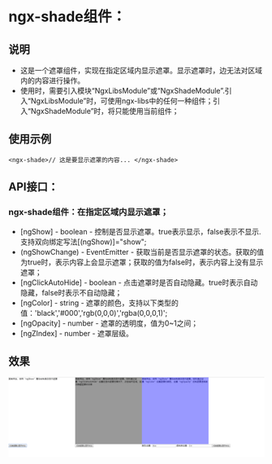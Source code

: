 # ngx-shade组件：
## 说明
- 这是一个遮罩组件，实现在指定区域内显示遮罩。显示遮罩时，边无法对区域内的内容进行操作。
- 使用时，需要引入模块“NgxLibsModule”或“NgxShadeModule”.引入“NgxLibsModule”时，可使用ngx-libs中的任何一种组件；引入“NgxShadeModule”时，将只能使用当前组件；

## 使用示例
`<ngx-shade>// 这是要显示遮罩的内容... </ngx-shade>`

## API接口：
### ngx-shade组件：在指定区域内显示遮罩；
- [ngShow] - boolean - 控制是否显示遮罩。true表示显示，false表示不显示.支持双向绑定写法[(ngShow)]="show";
- (ngShowChange) - EventEmitter - 获取当前是否显示遮罩的状态。获取的值为true时，表示内容上会显示遮罩；获取的值为false时，表示内容上没有显示遮罩；
- [ngClickAutoHide] - boolean - 点击遮罩时是否自动隐藏。true时表示自动隐藏，false时表示不自动隐藏；
- [ngColor] - string - 遮罩的颜色，支持以下类型的值：'black','#000','rgb(0,0,0)','rgba(0,0,0,1)';
- [ngOpacity] - number - 遮罩的透明度，值为0~1之间；
- [ngZIndex] - number - 遮罩层级。

## 效果
![Image text](/src/assets/app/modules/shade-demo/img/effect.png)